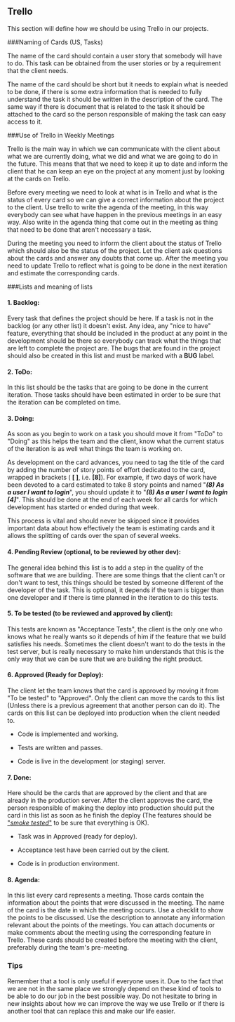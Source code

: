 ﻿Trello
-----------

This section will define how we should be using Trello in our projects.

###Naming of Cards (US, Tasks)

The name of the card should contain a user story that somebody will have to do. This task can be obtained from the user stories or by a requirement that the client needs.

The name of the card should be short but it needs to explain what is needed to be done, if there is some extra information that is needed to fully understand the task it should be written in the description of the card. The same way if there is document that is related to the task it should be attached to the card so the person responsible of making the task can easy access to it.

###Use of Trello in Weekly Meetings

Trello is the main way in which we can communicate with the client about what we are currently doing, what we did and what we are going to do in the future. This means that that we need to keep it up to date and inform the client that he can keep an eye on the project at any moment just by looking at the cards on Trello.

Before every meeting we need to look at what is in Trello and what is the status of every card so we can give a correct information about the project to the client. Use trello to write the agenda of the meeting, in this way everybody can see what have happen in the previous meetings in an easy way. Also write in the agenda thing that come out in the meeting as thing that need to be done that aren't necessary a task.

During the meeting you need to inform the client about the status of Trello which should also be the status of the project. Let the client ask questions about the cards and answer any doubts that come up. After the meeting you need to update Trello to reflect what is going to be done in the next iteration and estimate the corresponding cards.

###Lists and meaning of lists

#### 1. **Backlog:**
Every task that defines the project should be here. If a task is not in the backlog (or any other list) it doesn't exist. Any idea, any "nice to have" feature, everything that should be included in the product at any point in the development should be there so everybody can track what the things that are left to complete the project are. The bugs that are found in the project should also be created in this list and must be marked with a **BUG** label.

#### 2. **ToDo:**
In this list should be the tasks that are going to be done in the current iteration. Those tasks should have been estimated in order to be sure that the iteration can be completed on time.

#### 3. **Doing:**
As soon as you begin to work on a task you should move it from "ToDo" to "Doing" as
this helps the team and the client, know what the current status of the iteration
is as well what things the team is working on.

As development on the card advances, you need to tag the title of the card by adding
the number of story points of effort dedicated to the card, wrapped in brackets
( **[  ]**, i.e. **[8]**). For example, if two days of work have been devoted to a
card estimated to take 8 story points and named "***(8) As a user I want to
login***", you should update it to "***(8) As a user I want to login [4]***". This
should be done at the end of each week for all cards for which development has
started or ended during that week.

This process is vital and should never be skipped since it provides important data
about how effectively the team is estimating cards and it allows the splitting of
cards over the span of several weeks.

#### 4. **Pending Review (optional, to be reviewed by other dev):**
The general idea behind this list is to add a step in the quality of the software that we are building. There are some things that the client can't or don't want to test, this things should be tested by someone different of the developer of the task. This is optional, it depends if the team is bigger than one developer and if there is time planned in the iteration to do this tests.

#### 5. **To be tested (to be reviewed and approved by client):**
This tests are known as "Acceptance Tests", the client is the only one who knows what he really wants so it depends of him if the feature that we build satisfies his needs. Sometimes the client doesn't want to do the tests in the test server, but is really necessary to make him understands that this is the only way that we can be sure that we are building the right product.

#### 6. **Approved (Ready for Deploy):**
The client let the team knows that the card is approved by moving it from "To be tested" to "Approved". Only the client can move the cards to this list (Unless there is a previous agreement that another person can do it). The cards on this list can be deployed into production when the client needed to.

- Code is implemented and working.

- Tests are written and passes.

- Code is live in the development (or staging) server.

#### 7. **Done:**
Here should be the cards that are approved by the client and that are already in the production server. After the client approves the card, the person responsible of making the deploy into production should put the card in this list as soon as he finish the deploy (The features should be ["*smoke tested*"](https://en.wikipedia.org/wiki/Smoke_testing_(software)) to be sure that everything is OK).

- Task was in Approved (ready for deploy).

- Acceptance test have been carried out by the client.

- Code is in production environment.

#### 8. **Agenda:**
In this list every card represents a meeting. Those cards contain the information about the points that were discussed in the meeting. The name of the card is the date in which the meeting occurs.
Use a checklit to show the points to be discussed. Use the description to annotate any information relevant about the points of the meetings.
You can attach documents or make comments about the meeting using the corresponding feature in Trello.
These cards should be created before the meeting with the client, preferably during the team's pre-meeting.

### Tips
Remember that a tool is only useful if everyone uses it. Due to the fact that we are not in the same place we strongly depend on these kind of tools to be able to do our job in the best possible way. Do not hesitate to bring in new insights about how we can improve the way we use Trello or if there is another tool that can replace this and make our life easier.

